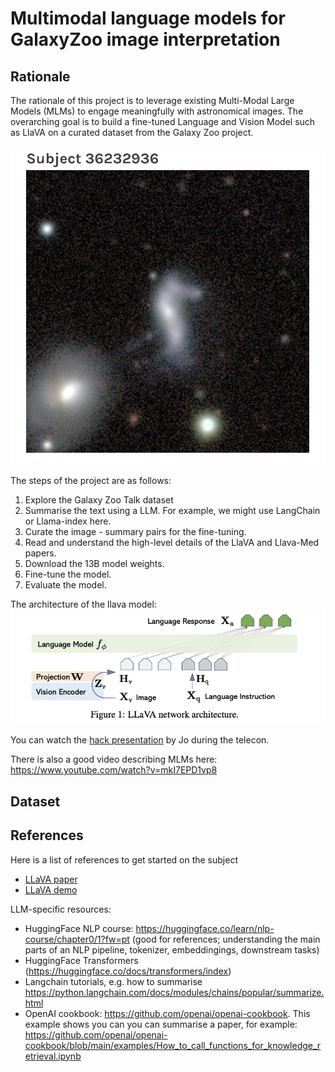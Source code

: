 # Multimodal language models for GalaxyZoo image interpretation

## Rationale

The rationale of this project is to leverage existing Multi-Modal Large Models (MLMs) to engage meaningfully with astronomical images. The overarching goal is to build a fine-tuned Language and Vision Model such as LlaVA on a curated dataset from the Galaxy Zoo project. 

![image](assets/galaxy.png)

The steps of the project are as follows:
1) Explore the Galaxy Zoo Talk dataset
2) Summarise the text using a LLM. For example, we might use LangChain or Llama-index here. 
3) Curate the image - summary pairs for the fine-tuning.
4) Read and understand the high-level details of the LlaVA and Llava-Med papers. 
5) Download the 13B model weights.
6) Fine-tune the model.
7) Evaluate the model.


The architecture of the llava model:
![image](assets/llava_arc.png)


You can watch the [hack presentation][telecon] by Jo during the telecon.

[telecon]: https://u-paris.zoom.us/rec/share/ibQAB_HcRwoRFxrmne3RtWUnGp3xH_bqsS9oOG0vMHZEPJidfSASYsXzR_MzNCM.0GfrQ39bReZsAScg

There is also a good video describing MLMs here: https://www.youtube.com/watch?v=mkI7EPD1vp8

## Dataset

## References

Here is a list of references to get started on the subject
- [LLaVA paper](https://arxiv.org/abs/2304.08485)
- [LLaVA demo](https://llava-vl.github.io/)

LLM-specific resources:
- HuggingFace NLP course: https://huggingface.co/learn/nlp-course/chapter0/1?fw=pt (good for references; understanding the main parts of an NLP pipeline, tokenizer, embeddingings, downstream tasks)
- HuggingFace Transformers (https://huggingface.co/docs/transformers/index) 
- Langchain tutorials, e.g. how to summarise https://python.langchain.com/docs/modules/chains/popular/summarize.html
- OpenAI cookbook: https://github.com/openai/openai-cookbook. This example shows you can you can summarise a paper, for example: https://github.com/openai/openai-cookbook/blob/main/examples/How_to_call_functions_for_knowledge_retrieval.ipynb